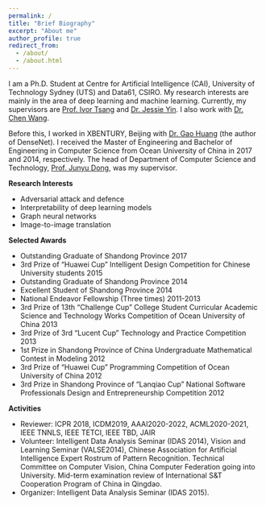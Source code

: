 ```yaml
---
permalink: /
title: "Brief Biography"
excerpt: "About me"
author_profile: true
redirect_from: 
  - /about/
  - /about.html
---
```



I am a Ph.D. Student at Centre for Artificial Intelligence (CAI), University of Technology Sydney (UTS) and Data61, CSIRO. My research interests are mainly in the area of deep learning and machine learning. Currently, my supervisors are <a href="https://www.uts.edu.au/staff/ivor.tsang" target="_blank">Prof. Ivor Tsang</a> and <a href="https://sites.google.com/site/csyinjie/" target="_blank">Dr. Jessie Yin</a>. I also work with <a href="https://people.csiro.au/w/c/Chen-Wang" target="_blank">Dr. Chen Wang</a>.

Before this, I worked in XBENTURY, Beijing with <a href="http://www.gaohuang.net/" target="_blank">Dr. Gao Huang</a> (the author of DenseNet). I received the Master of Engineering and Bachelor of Engineering in Computer Science from Ocean University of China in 2017 and 2014, respectively. The head of Department of Computer Science and Technology, <a href="http://cvpr.ouc.edu.cn/people/dongjy.html" target="_blank">Prof. Junyu Dong</a>, was my supervisor.

**Research Interests**

+ Adversarial attack and defence
+ Interpretability of deep learning models
+ Graph neural networks
+ Image-to-image translation


**Selected Awards**

+ Outstanding Graduate of Shandong Province 2017
+ 3rd Prize of “Huawei Cup” Intelligent Design Competition for Chinese University students 2015
+ Outstanding Graduate of Shandong Province 2014
+ Excellent Student of Shandong Province 2014
+ National Endeavor Fellowship (Three times) 2011-2013
+ 3rd Prize of 13th “Challenge Cup” College Student Curricular Academic Science and Technology Works Competition of Ocean University of China 2013
+ 3rd Prize of 3rd “Lucent Cup” Technology and Practice Competition 2013
+ 1st Prize in Shandong Province of China Undergraduate Mathematical Contest in Modeling 2012
+ 3rd Prize of “Huawei Cup” Programming Competition of Ocean University of China 2012
+ 3rd Prize in Shandong Province of “Lanqiao Cup” National Software Professionals Design and Entrepreneurship Competition 2012


**Activities**

+ Reviewer: ICPR 2018, ICDM2019, AAAI2020-2022, ACML2020-2021, IEEE TNNLS, IEEE TETCI, IEEE TBD, JAIR
+ Volunteer: Intelligent Data Analysis Seminar (IDAS 2014), Vision and Learning Seminar (VALSE2014), Chinese Association for Artificial Intelligence Expert Rostrum of Pattern Recognition. Technical Committee on Computer Vision, China Computer Federation going into University. Mid-term examination review of International S&T Cooperation Program of China in Qingdao.
+ Organizer: Intelligent Data Analysis Seminar (IDAS 2015).